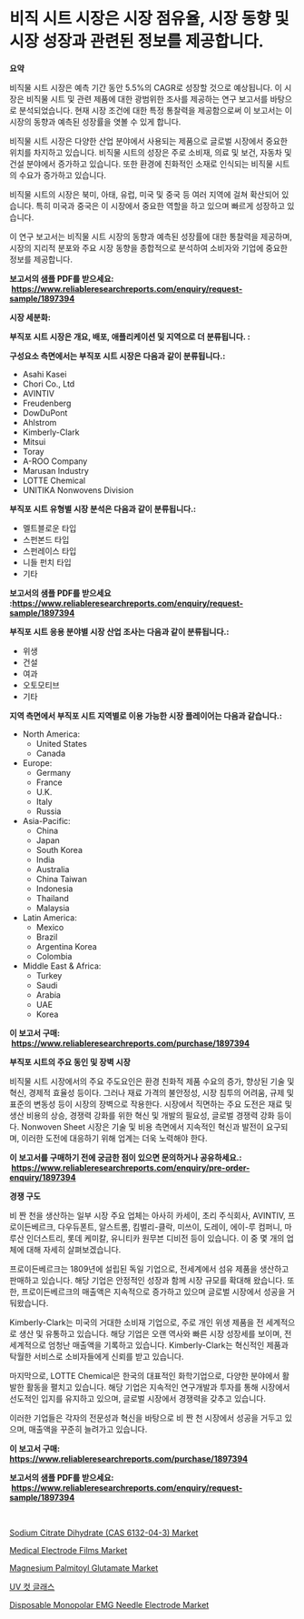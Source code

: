 <p><h1>비직 시트 시장은 시장 점유율, 시장 동향 및 시장 성장과 관련된 정보를 제공합니다.</h1></p><p><strong>요약</strong></p>
<p><p>비직물 시트 시장은 예측 기간 동안 5.5%의 CAGR로 성장할 것으로 예상됩니다. 이 시장은 비직물 시트 및 관련 제품에 대한 광범위한 조사를 제공하는 연구 보고서를 바탕으로 분석되었습니다. 현재 시장 조건에 대한 특정 통찰력을 제공함으로써 이 보고서는 이 시장의 동향과 예측된 성장률을 엿볼 수 있게 합니다.</p><p>비직물 시트 시장은 다양한 산업 분야에서 사용되는 제품으로 글로벌 시장에서 중요한 위치를 차지하고 있습니다. 비직물 시트의 성장은 주로 소비재, 의료 및 보건, 자동차 및 건설 분야에서 증가하고 있습니다. 또한 환경에 친화적인 소재로 인식되는 비직물 시트의 수요가 증가하고 있습니다.</p><p>비직물 시트의 시장은 북미, 아태, 유럽, 미국 및 중국 등 여러 지역에 걸쳐 확산되어 있습니다. 특히 미국과 중국은 이 시장에서 중요한 역할을 하고 있으며 빠르게 성장하고 있습니다.</p><p>이 연구 보고서는 비직물 시트 시장의 동향과 예측된 성장률에 대한 통찰력을 제공하며, 시장의 지리적 분포와 주요 시장 동향을 종합적으로 분석하여 소비자와 기업에 중요한 정보를 제공합니다.</p></p>
<p><strong>보고서의 샘플 PDF를 받으세요: &nbsp;<a href="https://www.reliableresearchreports.com/enquiry/request-sample/1897394">https://www.reliableresearchreports.com/enquiry/request-sample/1897394</a></strong></p>
<p><strong>시장 세분화:</strong></p>
<p><strong> 부직포 시트 시장은 개요, 배포, 애플리케이션 및 지역으로 더 분류됩니다. :</strong></p>
<p><strong>구성요소 측면에서는 부직포 시트 시장은 다음과 같이 분류됩니다.:</strong></p>
<p><ul><li>Asahi Kasei</li><li>Chori Co., Ltd</li><li>AVINTIV</li><li>Freudenberg</li><li>DowDuPont</li><li>Ahlstrom</li><li>Kimberly-Clark</li><li>Mitsui</li><li>Toray</li><li>A-ROO Company</li><li>Marusan Industry</li><li>LOTTE Chemical</li><li>UNITIKA Nonwovens Division</li></ul></p>
<p><strong> 부직포 시트 유형별 시장 분석은 다음과 같이 분류됩니다.:</strong></p>
<p><ul><li>멜트블로운 타입</li><li>스펀본드 타입</li><li>스펀레이스 타입</li><li>니들 펀치 타입</li><li>기타</li></ul></p>
<p><strong>보고서의 샘플 PDF를 받으세요 :<a href="https://www.reliableresearchreports.com/enquiry/request-sample/1897394">https://www.reliableresearchreports.com/enquiry/request-sample/1897394</a></strong></p>
<p><strong> 부직포 시트 응용 분야별 시장 산업 조사는 다음과 같이 분류됩니다.:</strong></p>
<p><ul><li>위생</li><li>건설</li><li>여과</li><li>오토모티브</li><li>기타</li></ul></p>
<p><strong>지역 측면에서 부직포 시트 지역별로 이용 가능한 시장 플레이어는 다음과 같습니다.:</strong></p>
<p><ul>
    <li>
        North America:
        <ul>
            <li>United States</li>
            <li>Canada</li>
        </ul>
    </li>
    <li>
        Europe:
        <ul>
            <li>Germany</li>
            <li>France</li>
            <li>U.K.</li>
            <li>Italy</li>
            <li>Russia</li>
        </ul>
    </li>
    <li>
        Asia-Pacific:
        <ul>
            <li>China</li>
            <li>Japan</li>
            <li>South Korea</li>
            <li>India</li>
            <li>Australia</li>
            <li>China Taiwan</li>
            <li>Indonesia</li>
            <li>Thailand</li>
            <li>Malaysia</li>
        </ul>
    </li>
    <li>
        Latin America:
        <ul>
            <li>Mexico</li>
            <li>Brazil</li>
            <li>Argentina Korea</li>
            <li>Colombia</li>
        </ul>
    </li>
    <li>
        Middle East & Africa:
        <ul>
            <li>Turkey</li>
            <li>Saudi</li>
            <li>Arabia</li>
            <li>UAE</li>
            <li>Korea</li>
        </ul>
    </li>
    </ul></p>
<p><strong>이 보고서 구매: &nbsp;<a href="https://www.reliableresearchreports.com/purchase/1897394">https://www.reliableresearchreports.com/purchase/1897394</a></strong></p>
<p><strong>부직포 시트의 주요 동인 및 장벽 시장</strong></p>
<p><p>비직물 시트 시장에서의 주요 주도요인은 환경 친화적 제품 수요의 증가, 향상된 기술 및 혁신, 경제적 효율성 등이다. 그러나 재료 가격의 불안정성, 시장 침투의 어려움, 규제 및 표준의 변동성 등이 시장의 장벽으로 작용한다. 시장에서 직면하는 주요 도전은 재료 및 생산 비용의 상승, 경쟁력 강화를 위한 혁신 및 개발의 필요성, 글로벌 경쟁력 강화 등이다. Nonwoven Sheet 시장은 기술 및 비용 측면에서 지속적인 혁신과 발전이 요구되며, 이러한 도전에 대응하기 위해 업계는 더욱 노력해야 한다.</p></p>
<p><strong>이 보고서를 구매하기 전에 궁금한 점이 있으면 문의하거나 공유하세요.: &nbsp;<a href="https://www.reliableresearchreports.com/enquiry/pre-order-enquiry/1897394">https://www.reliableresearchreports.com/enquiry/pre-order-enquiry/1897394</a></strong></p>
<p><strong>경쟁 구도</strong></p>
<p><p>비 짠 천을 생산하는 일부 시장 주요 업체는 아사히 카세이, 초리 주식회사, AVINTIV, 프로이든베르크, 다우듀폰트, 알스트롬, 킴벌리-클락, 미쓰이, 도레이, 에이-루 컴퍼니, 마루산 인더스트리, 롯데 케미칼, 유니티카 원무븐 디비전 등이 있습니다. 이 중 몇 개의 업체에 대해 자세히 살펴보겠습니다.</p><p>프로이든베르크는 1809년에 설립된 독일 기업으로, 전세계에서 섬유 제품을 생산하고 판매하고 있습니다. 해당 기업은 안정적인 성장과 함께 시장 규모를 확대해 왔습니다. 또한, 프로이든베르크의 매출액은 지속적으로 증가하고 있으며 글로벌 시장에서 성공을 거둬왔습니다.</p><p>Kimberly-Clark는 미국의 거대한 소비재 기업으로, 주로 개인 위생 제품을 전 세계적으로 생산 및 유통하고 있습니다. 해당 기업은 오랜 역사와 빠른 시장 성장세를 보이며, 전 세계적으로 엄청난 매출액을 기록하고 있습니다. Kimberly-Clark는 혁신적인 제품과 탁월한 서비스로 소비자들에게 신뢰를 받고 있습니다.</p><p>마지막으로, LOTTE Chemical은 한국의 대표적인 화학기업으로, 다양한 분야에서 활발한 활동을 펼치고 있습니다. 해당 기업은 지속적인 연구개발과 투자를 통해 시장에서 선도적인 입지를 유지하고 있으며, 글로벌 시장에서 경쟁력을 갖추고 있습니다.</p><p>이러한 기업들은 각자의 전문성과 혁신을 바탕으로 비 짠 천 시장에서 성공을 거두고 있으며, 매출액을 꾸준히 늘려가고 있습니다.</p></p>
<p><strong>이 보고서 구매: &nbsp; <a href="https://www.reliableresearchreports.com/purchase/1897394">https://www.reliableresearchreports.com/purchase/1897394</a></strong></p>
<p><strong>보고서의 샘플 PDF를 받으세요: &nbsp;<a href="https://www.reliableresearchreports.com/enquiry/request-sample/1897394">https://www.reliableresearchreports.com/enquiry/request-sample/1897394</a></strong><strong></strong></p>
<p>&nbsp;</p>
<p><p><a href="https://issuu.com/reportprime-2/docs/sodium-citrate-dihydrate-cas-6132-04-3-market-size">Sodium Citrate Dihydrate (CAS 6132-04-3) Market</a></p><p><a href="https://view.publitas.com/reportprime-1/medical-electrode-films-market-size-market-trends-and-growth-outlook-forecasted-for-period-from-2023-to-2030/">Medical Electrode Films Market</a></p><p><a href="https://github.com/lylyparadise/Market-Research-Report-List-2/blob/main/magnesium-palmitoyl-glutamate-market.md">Magnesium Palmitoyl Glutamate Market</a></p><p><a href="https://github.com/vsap75a286l/Market-Research-Report-List-1/blob/main/5577921190821.md">UV 컷 글래스</a></p><p><a href="https://fearless-okapi-6c8.notion.site/Disposable-Monopolar-EMG-Needle-Electrode-Market-Offers-Provide-Insightful-Data-for-the-Time-Period--97a0df7087d643119e1b4a2d10f0e44f">Disposable Monopolar EMG Needle Electrode Market</a></p></p>